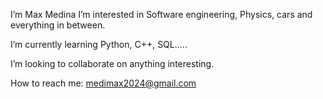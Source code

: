 I’m Max Medina
I’m interested in Software engineering, Physics, cars and everything in between.

I’m currently learning Python, C++, SQL.....

I’m looking to collaborate on anything interesting.

How to reach me: medimax2024@gmail.com

<!---
maxmedina18/maxmedina18 is a ✨ special ✨ repository because its `README.md` (this file) appears on your GitHub profile.
You can click the Preview link to take a look at your changes.
--->
